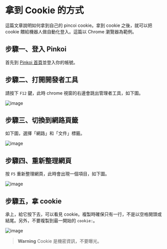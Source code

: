 # 拿到 Cookie 的方式

這篇文章說明如何拿到自己的 pincoi cookie。拿到 cookie 之後，就可以把 cookie 餵給機器人做自動化登入。這篇以 Chrome 瀏覽器為範例。

## 步驟一、登入 Pinkoi

首先到 [Pinkoi 首頁](https://www.pinkoi.com/)並登入你的帳號。

## 步驟二、打開開發者工具

請按下 `F12` 鍵，此時 chrome 視窗的右邊會跳出管理者工具，如下圖。

![image](https://user-images.githubusercontent.com/39057640/173961247-ef9e6ef3-de6e-4a25-99fb-75cc9e8ad61f.png)

## 步驟三、切換到網路頁籤

如下圖，選擇「網路」和「文件」標籤。

![image](https://user-images.githubusercontent.com/39057640/173961616-4c8df04f-8bdb-4dc4-9038-780d7523e641.png)

## 步驟四、重新整理網頁

按 `F5` 重新整理網頁，此時會出現一個項目，如下圖。

![image](https://user-images.githubusercontent.com/39057640/173961727-ee17f3d8-962b-412f-b533-ca8dd96542bc.png)

## 步驟五，拿 cookie

承上，給它按下去，可以看見 cookie。複製時確保只有一行，不是以空格開頭或結尾。另外，不要複製到最一開始的 `cookie:`。

![image](https://user-images.githubusercontent.com/39057640/173962283-4cc99c35-892a-4833-a18f-5ecc9cc20dcf.png)

> **Warning**
> Cookie 是機密資訊，不要曝光。
